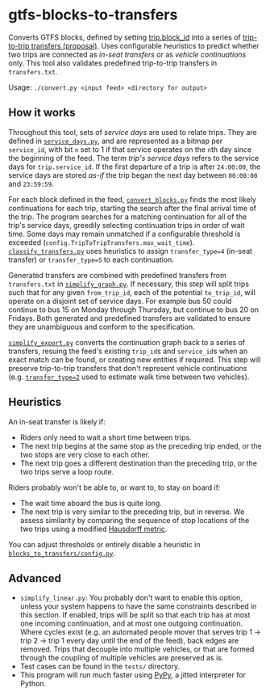 # gtfs-blocks-to-transfers

Converts GTFS blocks, defined by setting [trip.block\_id](https://github.com/google/transit/blob/master/gtfs/spec/en/reference.md#example-blocks-and-service-day) into a series of [trip-to-trip transfers (proposal)](https://github.com/google/transit/pull/303). Uses configurable heuristics  to predict whether two trips are connected as _in-seat transfers_ or as _vehicle continuations_ only. This tool also validates predefined trip-to-trip transfers in `transfers.txt`.

Usage: `./convert.py <input feed> <directory for output>`


## How it works

Throughout this tool, sets of _service days_ are used to relate trips. They are defined in [`service_days.py`](#), and are represented as a bitmap per `service_id`, with bit `n` set to 1 if that service operates on the `n`th day since the beginning of the feed. The term _trip's service days_ refers to the service days for `trip.service_id`. If the first departure of a trip is after `24:00:00`, the service days are stored _as-if_ the trip began the next day between `00:00:00` and `23:59:59`.

For each block defined in the feed, [`convert_blocks.py`](#) finds the most likely continuations for each trip, starting the search after the final arrival time of the trip. The program searches for a matching continuation for all of the trip's service days, greedily selecting continuation trips in order of wait time. Some days may remain unmatched if a configurable threshold is exceeded (`config.TripToTripTransfers.max_wait_time`). [`classify_transfers.py`](#) uses heuristics to assign `transfer_type=4` (in-seat transfer) or `transfer_type=5` to each continuation.

Generated transfers are combined with predefined transfers from `transfers.txt` in [`simplify_graph.py`](#). If necessary, this step will split trips such that for any given `from_trip_id`, each of the potential `to_trip_id`, will operate on a disjoint set of service days. For example bus 50 could continue to bus 15 on Monday through Thursday, but continue to bus 20 on Fridays. Both generated and predefined transfers are validated to ensure they are unambiguous and conform to the specification.

[`simplify_export.py`](#) converts the continuation graph back to a series of transfers, resuing the feed's existing `trip_id`s and `service_id`s when an exact match can be found, or creating new entities if required. This step will preserve trip-to-trip transfers that don't represent vehicle continuations (e.g. [`transfer_type=2`](https://github.com/google/transit/blob/master/gtfs/spec/en/reference.md#transferstxt) used to estimate walk time between two vehicles).

## Heuristics

An in-seat transfer is likely if:

* Riders only need to wait a short time between trips.
* The next trip begins at the same stop as the preceding trip ended, or the two stops are very close to each other.
* The next trip goes a different destination than the preceding trip, or the two trips serve a loop route.


Riders probably won't be able to, or want to, to stay on board if:

* The wait time aboard the bus is quite long.
* The next trip is very similar to the preceding trip, but in reverse. We assess similarity by comparing the sequence of stop locations of the two trips using a modified [Hausdorff metric](https://en.wikipedia.org/wiki/Hausdorff_distance).

You can adjust thresholds or entirely disable a heuristic in [`blocks_to_transfers/config.py`](#).


## Advanced

* `simplify_linear.py`: You probably don't want to enable this option, unless your system happens to have the same constraints described in this section. If enabled, trips will be split so that each trip has at most one incoming continuation, and at most one outgoing continuation. Where cycles exist (e.g. an automated people mover that serves trip 1 -> trip 2 -> trip 1 every day until the end of the feed), back edges are removed. Trips that decouple into multiple vehicles, or that are formed through the coupling of multiple vehicles are preserved as is. 
* Test cases can be found in the `tests/` directory.
* This program will run much faster using [PyPy](https://www.pypy.org), a jitted interpreter for Python.
